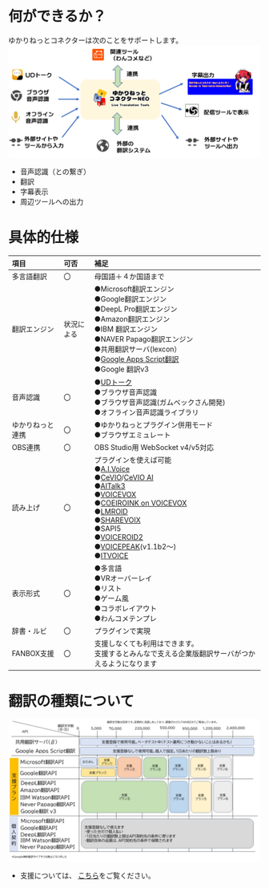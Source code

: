 # 何ができるか？
ゆかりねっとコネクターは次のことをサポートします。
![Image title](images/totalmap.png)

* 音声認識（との繋ぎ）
* 翻訳
* 字幕表示
* 周辺ツールへの出力

# 具体的仕様

|項目|可否|補足|
|:--|:---|:---|
|多言語翻訳|〇|母国語＋４か国語まで|
|翻訳エンジン|状況による|●Microsoft翻訳エンジン<br>●Google翻訳エンジン<br>●DeepL Pro翻訳エンジン<br>●Amazon翻訳エンジン<br>●IBM 翻訳エンジン<br>●NAVER Papago翻訳エンジン<br>●共用翻訳サーバ(lexcon）<br>●[Google Apps Script翻訳](startup/startup_gas.md)<br>●Google 翻訳v3|
|音声認識|〇| ●[UDトーク](https://udtalk.jp/)<br>●ブラウザ音声認識<br>●ブラウザ音声認識(ガムベックさん開発)<br>●オフライン音声認識ライブラリ|
|ゆかりねっと連携|〇|●ゆかりねっとプラグイン併用モード<br>●ブラウザエミュレート|
|OBS連携|〇| OBS Studio用 WebSocket v4/v5対応|
|読み上げ|〇|プラグインを使えば可能<br>●[A.I.Voice](https://aivoice.jp/)<br>●[CeVIO](https://cevio.jp/)/[CeVIO AI](https://cevio.jp/products_cevio_ai/)<br>●[AITalk3](https://www.ai-j.jp/consumer/kantan3/)<br>●[VOICEVOX](https://voicevox.hiroshiba.jp/)<br>●[COEIROINK on VOICEVOX](https://coeiroink.com/)<br>●[LMROID](https://lmroidsoftware.wixsite.com/nhoshio)<br>●[SHAREVOIX](https://www.sharevox.app/)<br>●SAPI5<br>●[VOICEROID2](https://www.ah-soft.net/shopbrand/ct92/)  <br>●[VOICEPEAK](https://www.ah-soft.com/voice/6nare/)(v1.1b2～)<br>●[ITVOICE](https://booth.pm/ja/items/4374126) |
|表示形式|〇|●多言語<br>●VRオーバーレイ<br>●リスト<br>●ゲーム風<br>●コラボレイアウト<br>●わんコメテンプレ|
|辞書・ルビ|〇|プラグインで実現|
|FANBOX支援|〇|支援しなくても利用はできます。<br>支援するとみんなで支える企業版翻訳サーバがつかえるようになります|

# 翻訳の種類について
![翻訳リスト](./support/images/support_countermap.jpg)

* 支援については、 [こちら](support/support_summary.md)をご覧ください。